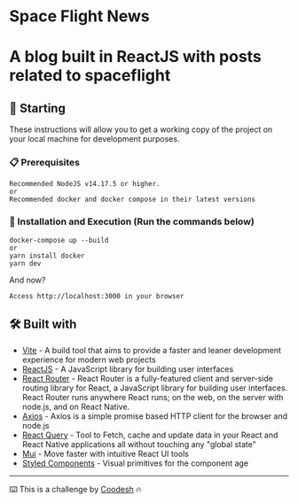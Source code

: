 # Space Flight News

# A blog built in ReactJS with posts related to spaceflight

## 🚀 Starting

These instructions will allow you to get a working copy of the project on your local machine for development purposes.

### 📋 Prerequisites

```
Recommended NodeJS v14.17.5 or higher.
or
Recommended docker and docker compose in their latest versions

```

### 🔧 Installation and Execution (Run the commands below)

```
docker-compose up --build
or
yarn install docker
yarn dev
```

And now?

```
Access http://localhost:3000 in your browser
```

## 🛠️ Built with

- [Vite](https://vitejs.dev/) - A build tool that aims to provide a faster and leaner development experience for modern web projects
- [ReactJS](https://reactjs.org/) - A JavaScript library for building user interfaces
- [React Router](https://reactrouter.com/) - React Router is a fully-featured client and server-side routing library for React, a JavaScript library for building user interfaces. React Router runs anywhere React runs; on the web, on the server with node.js, and on React Native.
- [Axios](https://axios-http.com/) - Axios is a simple promise based HTTP client for the browser and node.js
- [React Query](https://react-query.tanstack.com/) - Tool to Fetch, cache and update data in your React and React Native applications all without touching any "global state"
- [Mui](https://mui.com/) - Move faster with intuitive React UI tools
- [Styled Components](https://styled-components.com/) - Visual primitives for the component age

---

⌨️ This is a challenge by [Coodesh](https://coodesh.com/) 🔥
